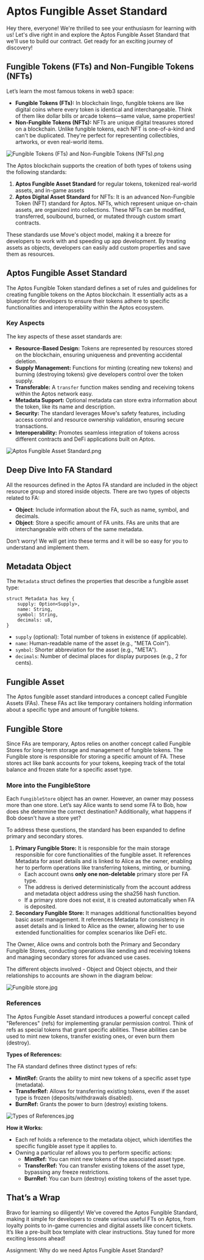 # Aptos Fungible Asset Standard

Hey there, everyone! We're thrilled to see your enthusiasm for learning with us! Let's dive right in and explore the Aptos Fungible Asset Standard that we'll use to build our contract. Get ready for an exciting journey of discovery!

## Fungible Tokens (FTs) and Non-Fungible Tokens (NFTs)

Let’s learn the most famous tokens in web3 space:

- **Fungible Tokens (FTs):** In blockchain lingo, fungible tokens are like digital coins where every token is identical and interchangeable. Think of them like dollar bills or arcade tokens—same value, same properties!
- **Non-Fungible Tokens (NFTs):** NFTs are unique digital treasures stored on a blockchain. Unlike fungible tokens, each NFT is one-of-a-kind and can't be duplicated. They're perfect for representing collectibles, artworks, or even real-world items.

![Fungible Tokens (FTs) and Non-Fungible Tokens (NFTs).png](https://github.com/0xmetaschool/Learning-Projects/blob/main/assests_for_all/assets-for-aptos-c3/Section%201%20Getting%20Started/Lesson%202%20Aptos%20Fungible%20Asset%20Standard/Fungible_Tokens_(FTs)_and_Non-Fungible_Tokens_(NFTs).png?raw=true)

The Aptos blockchain supports the creation of both types of tokens using the following standards:

1. **Aptos Fungible Asset Standard** for regular tokens, tokenized real-world assets, and in-game assets
2. **Aptos Digital Asset Standard** for NFTs: It is an advanced Non-Fungible Token (NFT) standard for Aptos. NFTs, which represent unique on-chain assets, are organized into collections. These NFTs can be modified, transferred, soulbound, burned, or mutated through custom smart contracts.

These standards use Move's object model, making it a breeze for developers to work with and speeding up app development. By treating assets as objects, developers can easily add custom properties and save them as resources.

## Aptos Fungible Asset Standard

The Aptos Fungible Token standard defines a set of rules and guidelines for creating fungible tokens on the Aptos blockchain. It essentially acts as a blueprint for developers to ensure their tokens adhere to specific functionalities and interoperability within the Aptos ecosystem.

### Key Aspects

The key aspects of these asset standards are:

- **Resource-Based Design:** Tokens are represented by resources stored on the blockchain, ensuring uniqueness and preventing accidental deletion.
- **Supply Management:** Functions for minting (creating new tokens) and burning (destroying tokens) give developers control over the token supply.
- **Transferable:** A `transfer` function makes sending and receiving tokens within the Aptos network easy.
- **Metadata Support:** Optional metadata can store extra information about the token, like its name and description.
- **Security:** The standard leverages Move's safety features, including access control and resource ownership validation, ensuring secure transactions.
- **Interoperability:** Promotes seamless integration of tokens across different contracts and DeFi applications built on Aptos.

![Aptos Fungible Asset Standard.png](https://github.com/0xmetaschool/Learning-Projects/blob/main/assests_for_all/assets-for-aptos-c3/Section%201%20Getting%20Started/Lesson%202%20Aptos%20Fungible%20Asset%20Standard/Aptos_Fungible_Asset_Standard.png?raw=true)

## Deep Dive Into FA Standard

All the resources defined in the Aptos FA standard are included in the object resource group and stored inside objects. There are two types of objects related to FA:

- **Object<Metadata>**: Include information about the FA, such as name, symbol, and decimals.
- **Object<FungibleStore>**: Store a specific amount of FA units. FAs are units that are interchangeable with others of the same metadata.

Don’t worry! We will get into these terms and it will be so easy for you to understand and implement them. 

## Metadata Object

The `Metadata` struct defines the properties that describe a fungible asset type:

```
struct Metadata has key {
    supply: Option<Supply>,
    name: String,
    symbol: String,
    decimals: u8,
}
```

- `supply` (optional): Total number of tokens in existence (if applicable).
- `name`: Human-readable name of the asset (e.g., "META Coin").
- `symbol`: Shorter abbreviation for the asset (e.g., "META").
- `decimals`: Number of decimal places for display purposes (e.g., 2 for cents).

## Fungible Asset

The Aptos fungible asset standard introduces a concept called Fungible Assets (FAs). These FAs act like temporary containers holding information about a specific type and amount of fungible tokens.

## Fungible Store

Since FAs are temporary, Aptos relies on another concept called Fungible Stores for long-term storage and management of fungible tokens. The Fungible store is responsible for storing a specific amount of FA. These stores act like bank accounts for your tokens, keeping track of the total balance and frozen state for a specific asset type.

### More into the FungibleStore

Each `FungibleStore` object has an owner. However, an owner may possess more than one store. Let’s say Alice wants to send some FA to Bob, how does she determine the correct destination? Additionally, what happens if Bob doesn't have a store yet?

To address these questions, the standard has been expanded to define primary and secondary stores.

1. **Primary Fungible Store:** It is responsible for the main storage responsible for core functionalities of the fungible asset. It references Metadata for asset details and is linked to Alice as the owner, enabling her to perform operations like transferring tokens, minting, or burning.
    - Each account owns **only one non-deletable** primary store per FA type.
    - The address is derived deterministically from the account address and metadata object address using the sha256 hash function.
    - If a primary store does not exist, it is created automatically when FA is deposited.
2. **Secondary Fungible Store:** It manages additional functionalities beyond basic asset management. It references Metadata for consistency in asset details and is linked to Alice as the owner, allowing her to use extended functionalities for complex scenarios like DeFi etc.

The Owner, Alice owns and controls both the Primary and Secondary Fungible Stores, conducting operations like sending and receiving tokens and managing secondary stores for advanced use cases. 

The different objects involved - Object<Metadata> and Object<FungibleStore> objects, and their relationships to accounts are shown in the diagram below:

![Fungible store.jpg](https://github.com/0xmetaschool/Learning-Projects/blob/main/assests_for_all/assets-for-aptos-c3/Section%201%20Getting%20Started/Lesson%202%20Aptos%20Fungible%20Asset%20Standard/Fungible_store.jpg?raw=true)

### References

The Aptos Fungible Asset standard introduces a powerful concept called "References" (refs) for implementing granular permission control. Think of refs as special tokens that grant specific abilities. These abilities can be used to mint new tokens, transfer existing ones, or even burn them (destroy).

**Types of References:**

The FA standard defines three distinct types of refs:

- **MintRef:** Grants the ability to mint new tokens of a specific asset type (metadata).
- **TransferRef:** Allows for transferring existing tokens, even if the asset type is frozen (deposits/withdrawals disabled).
- **BurnRef:** Grants the power to burn (destroy) existing tokens.

![Types of References.jpg](https://github.com/0xmetaschool/Learning-Projects/blob/main/assests_for_all/assets-for-aptos-c3/Section%201%20Getting%20Started/Lesson%202%20Aptos%20Fungible%20Asset%20Standard/Types_of_References.jpg?raw=true)

**How it Works:**

- Each ref holds a reference to the metadata object, which identifies the specific fungible asset type it applies to.
- Owning a particular ref allows you to perform specific actions:
    - **MintRef:** You can mint new tokens of the associated asset type.
    - **TransferRef:** You can transfer existing tokens of the asset type, bypassing any freeze restrictions.
    - **BurnRef:** You can burn (destroy) existing tokens of the asset type.

## That’s a Wrap

Bravo for learning so diligently! We’ve covered the Aptos Fungible Standard, making it simple for developers to create various useful FTs on Aptos, from loyalty points to in-game currencies and digital assets like concert tickets. It’s like a pre-built box template with clear instructions. Stay tuned for more exciting lessons ahead!

Assignment: Why do we need Aptos Fungible Asset Standard?